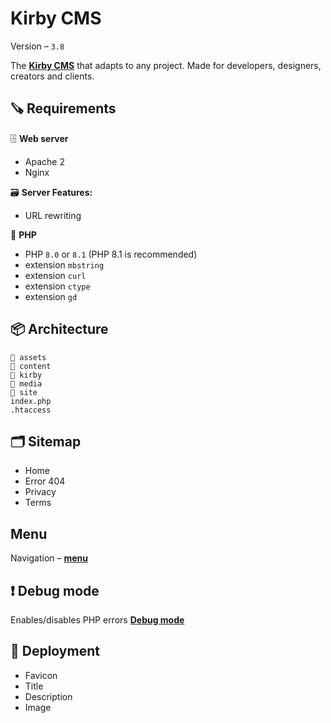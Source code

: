 # Kirby CMS
Version – `3.8`

The [**Kirby CMS**](https://getkirby.com/) that adapts to any project. Made for developers, designers, creators and clients.

## 🪚 Requirements
🗄 **Web server**
- Apache 2
- Nginx

🗃 **Server Features:**
- URL rewriting

🐘 **PHP**
- PHP `8.0` or `8.1` (PHP 8.1 is recommended)
- extension `mbstring`
- extension `curl`
- extension `ctype`
- extension `gd`

## 📦 Architecture
```
📁 assets
📁 content
📁 kirby
📁 media
📁 site
index.php
.htaccess
```

## 🗂 Sitemap
- Home
- Error 404
- Privacy
- Terms

## Menu
Navigation – [**menu**](https://getkirby.com/docs/cookbook/templating/menus)

## ❗️ Debug mode
Enables/disables PHP errors [**Debug mode**](https://getkirby.com/docs/reference/system/options/debug)

## 🚀 Deployment
- Favicon
- Title
- Description
- Image

